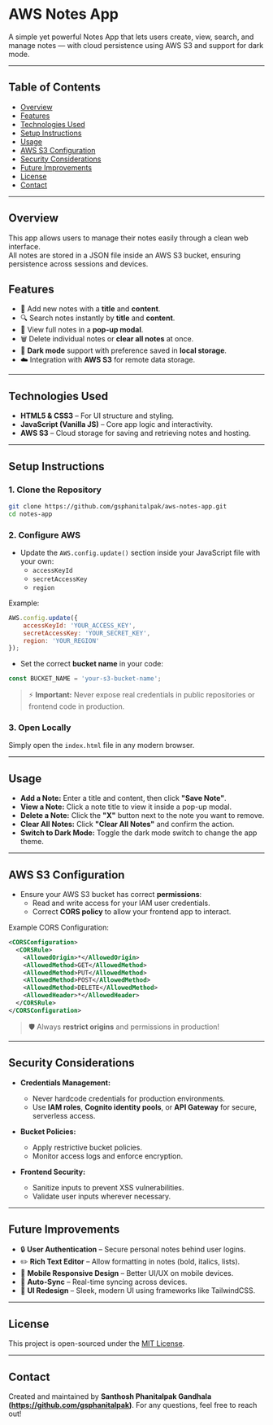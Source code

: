# AWS Notes App

A simple yet powerful Notes App that lets users create, view, search, and manage notes — with cloud persistence using AWS S3 and support for dark mode.

---

## Table of Contents
- [Overview](#overview)
- [Features](#features)
- [Technologies Used](#technologies-used)
- [Setup Instructions](#setup-instructions)
- [Usage](#usage)
- [AWS S3 Configuration](#aws-s3-configuration)
- [Security Considerations](#security-considerations)
- [Future Improvements](#future-improvements)
- [License](#license)
- [Contact](#contact)

---

## Overview

This app allows users to manage their notes easily through a clean web interface.  
All notes are stored in a JSON file inside an AWS S3 bucket, ensuring persistence across sessions and devices.

## Features

- 📄 Add new notes with a **title** and **content**.
- 🔍 Search notes instantly by **title** and **content**.
- 📂 View full notes in a **pop-up modal**.
- 🗑️ Delete individual notes or **clear all notes** at once.
- 🌙 **Dark mode** support with preference saved in **local storage**.
- ☁️ Integration with **AWS S3** for remote data storage.

---

## Technologies Used

- **HTML5 & CSS3** – For UI structure and styling.
- **JavaScript (Vanilla JS)** – Core app logic and interactivity.
- **AWS S3** – Cloud storage for saving and retrieving notes and hosting.

---

## Setup Instructions

### 1. Clone the Repository

```bash
git clone https://github.com/gsphanitalpak/aws-notes-app.git
cd notes-app
```

### 2. Configure AWS

- Update the `AWS.config.update()` section inside your JavaScript file with your own:
  - `accessKeyId`
  - `secretAccessKey`
  - `region`

Example:

```javascript
AWS.config.update({
    accessKeyId: 'YOUR_ACCESS_KEY',
    secretAccessKey: 'YOUR_SECRET_KEY',
    region: 'YOUR_REGION'
});
```

- Set the correct **bucket name** in your code:
  
```javascript
const BUCKET_NAME = 'your-s3-bucket-name';
```

> ⚡ **Important:** Never expose real credentials in public repositories or frontend code in production.

### 3. Open Locally

Simply open the `index.html` file in any modern browser.

---

## Usage

- **Add a Note:** Enter a title and content, then click **"Save Note"**.
- **View a Note:** Click a note title to view it inside a pop-up modal.
- **Delete a Note:** Click the **"X"** button next to the note you want to remove.
- **Clear All Notes:** Click **"Clear All Notes"** and confirm the action.
- **Switch to Dark Mode:** Toggle the dark mode switch to change the app theme.

---

## AWS S3 Configuration

- Ensure your AWS S3 bucket has correct **permissions**:
  - Read and write access for your IAM user credentials.
  - Correct **CORS policy** to allow your frontend app to interact.

Example CORS Configuration:

```xml
<CORSConfiguration>
  <CORSRule>
    <AllowedOrigin>*</AllowedOrigin>
    <AllowedMethod>GET</AllowedMethod>
    <AllowedMethod>PUT</AllowedMethod>
    <AllowedMethod>POST</AllowedMethod>
    <AllowedMethod>DELETE</AllowedMethod>
    <AllowedHeader>*</AllowedHeader>
  </CORSRule>
</CORSConfiguration>
```

> 🛡️ Always **restrict origins** and permissions in production!

---

## Security Considerations

- **Credentials Management:**  
  - Never hardcode credentials for production environments.  
  - Use **IAM roles**, **Cognito identity pools**, or **API Gateway** for secure, serverless access.
  
- **Bucket Policies:**  
  - Apply restrictive bucket policies.  
  - Monitor access logs and enforce encryption.

- **Frontend Security:**  
  - Sanitize inputs to prevent XSS vulnerabilities.
  - Validate user inputs wherever necessary.

---

## Future Improvements

- 🔒 **User Authentication** – Secure personal notes behind user logins.
- ✏️ **Rich Text Editor** – Allow formatting in notes (bold, italics, lists).
- 📱 **Mobile Responsive Design** – Better UI/UX on mobile devices.
- 🔄 **Auto-Sync** – Real-time syncing across devices.
- 🎨 **UI Redesign** – Sleek, modern UI using frameworks like TailwindCSS.

---

## License

This project is open-sourced under the [MIT License](LICENSE).

---

## Contact
Created and maintained by **Santhosh Phanitalpak Gandhala (https://github.com/gsphanitalpak)**.
For any questions, feel free to reach out!
